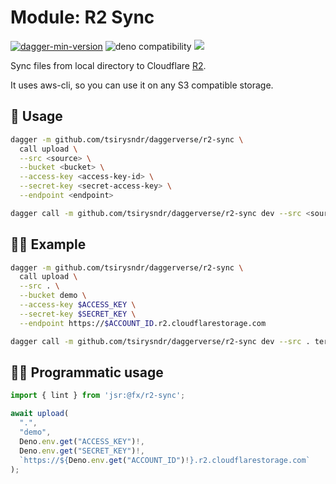 # Module: R2 Sync

[![dagger-min-version](https://shield.fluentci.io/dagger/v0.11.7)](https://dagger.io)
![deno compatibility](https://shield.deno.dev/deno/^1.41)
[![](https://jsr.io/badges/@fx/r2-sync)](https://jsr.io/@fx/r2-sync)

Sync files from local directory to Cloudflare [R2](https://www.cloudflare.com/developer-platform/r2/).

It uses aws-cli, so you can use it on any S3 compatible storage.

## 🚀 Usage

```sh
dagger -m github.com/tsirysndr/daggerverse/r2-sync \
  call upload \
  --src <source> \
  --bucket <bucket> \
  --access-key <access-key-id> \
  --secret-key <secret-access-key> \
  --endpoint <endpoint>
```

```sh
dagger call -m github.com/tsirysndr/daggerverse/r2-sync dev --src <source> terminal
```

## 🧑‍🔬 Example

```sh
dagger -m github.com/tsirysndr/daggerverse/r2-sync \
  call upload \
  --src . \
  --bucket demo \
  --access-key $ACCESS_KEY \
  --secret-key $SECRET_KEY \
  --endpoint https://$ACCOUNT_ID.r2.cloudflarestorage.com
```

```sh
dagger call -m github.com/tsirysndr/daggerverse/r2-sync dev --src . terminal
```

## 🧑‍💻 Programmatic usage

```typescript
import { lint } from 'jsr:@fx/r2-sync';

await upload(
  ".",
  "demo",
  Deno.env.get("ACCESS_KEY")!,
  Deno.env.get("SECRET_KEY")!,
  `https://${Deno.env.get("ACCOUNT_ID")!}.r2.cloudflarestorage.com`
);
```
